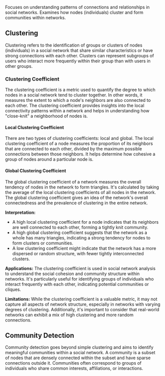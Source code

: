 Focuses on understanding patterns of connections and relationships in social networks. Examines how nodes (individuals) cluster and form communities within networks.

## Clustering
Clustering refers to the identification of groups or clusters of nodes (individuals) in a social network that share similar characteristics or have strong connections with each other. Clusters can represent subgroups of users who interact more frequently within their group than with users in other groups.

### **Clustering Coefficient**
The clustering coefficient is a metric used to quantify the degree to which nodes in a social network tend to cluster together. In other words, it measures the extent to which a node's neighbors are also connected to each other. The clustering coefficient provides insights into the local connectivity patterns within a network and helps in understanding how "close-knit" a neighborhood of nodes is.

#### **Local Clustering Coefficient** 
There are two types of clustering coefficients: local and global. The local clustering coefficient of a node measures the proportion of its neighbors that are connected to each other, divided by the maximum possible connections between those neighbors. It helps determine how cohesive a group of nodes around a particular node is.

#### **Global Clustering Coefficient** 
The global clustering coefficient of a network measures the overall tendency of nodes in the network to form triangles. It's calculated by taking the average of the local clustering coefficients of all nodes in the network. The global clustering coefficient gives an idea of the network's overall connectedness and the prevalence of clustering in the entire network.

**Interpretation:**
- A high local clustering coefficient for a node indicates that its neighbors are well connected to each other, forming a tightly knit community.
- A high global clustering coefficient suggests that the network as a whole has many triangles, indicating a strong tendency for nodes to form clusters or communities.
- A low clustering coefficient might indicate that the network has a more dispersed or random structure, with fewer tightly interconnected clusters.

**Applications:** The clustering coefficient is used in social network analysis to understand the social cohesion and community structure within networks. It's particularly useful for identifying groups of individuals who interact frequently with each other, indicating potential communities or cliques.

**Limitations:** While the clustering coefficient is a valuable metric, it may not capture all aspects of network structure, especially in networks with varying degrees of clustering. Additionally, it's important to consider that real-world networks can exhibit a mix of high clustering and more random connections.
## Community Detection 
Community detection goes beyond simple clustering and aims to identify meaningful communities within a social network. A community is a subset of nodes that are densely connected within the subset and have sparse connections outside it. Communities often correspond to groups of individuals who share common interests, affiliations, or interactions.
